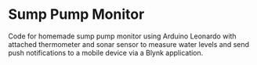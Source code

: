 # Sump Pump Monitor
Code for homemade sump pump monitor using Arduino Leonardo with attached thermometer and sonar sensor to measure water levels and send push notifications to a mobile device via a Blynk application. 
